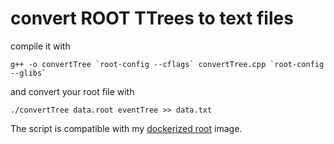 # convert ROOT TTrees to text files

compile it with
```
g++ -o convertTree `root-config --cflags` convertTree.cpp `root-config --glibs`
```
and convert your root file with

```
./convertTree data.root eventTree >> data.txt
```
   
   
  
The script is compatible with my [dockerized root](https://github.com/martingabelmann/docker-ROOT) image.

